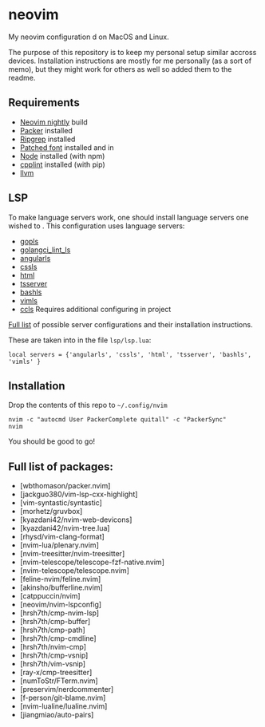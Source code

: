 # neovim
My neovim configuration d on MacOS and Linux.

The purpose of this repository is to keep my personal setup similar accross devices. Installation instructions are mostly for me personally (as a sort of memo), but they might work for others as well so added them to the readme.

## Requirements
- [Neovim nightly](https://github.com/neovim/neovim/releases) build
- [Packer](https://github.com/wbthomason/packer.nvim) installed
- [Ripgrep](https://github.com/BurntSushi/ripgrep#installation) installed
- [Patched font](https://github.com/ryanoasis/nerd-fonts) installed and in 
- [Node](https://nodejs.org/en/) installed (with npm)
- [cpplint](https://github.com/cpplint/cpplint) installed (with pip)
- [llvm](https://apt.llvm.org/)

## LSP
To make language servers work, one should install language servers one wished to . This configuration uses language servers:
- [gopls](https://github.com/neovim/nvim-lspconfig/blob/master/doc/server_configurations.md#gopls)
- [golangci_lint_ls](https://github.com/neovim/nvim-lspconfig/blob/master/doc/server_configurations.md#golangci_lint_ls)
- [angularls](https://github.com/neovim/nvim-lspconfig/blob/master/doc/server_configurations.md#angularls)
- [cssls](https://github.com/neovim/nvim-lspconfig/blob/master/doc/server_configurations.md#cssls)
- [html](https://github.com/neovim/nvim-lspconfig/blob/master/doc/server_configurations.md#html)
- [tsserver](https://github.com/neovim/nvim-lspconfig/blob/master/doc/server_configurations.md#tsserver)
- [bashls](https://github.com/neovim/nvim-lspconfig/blob/master/doc/server_configurations.md#bashls)
- [vimls](https://github.com/neovim/nvim-lspconfig/blob/master/doc/server_configurations.md#vimls)
- [ccls](https://github.com/MaskRay/ccls) Requires additional configuring in project

[Full list](https://github.com/neovim/nvim-lspconfig/blob/master/doc/server_configurations.md) of possible server configurations and their installation instructions.

These are taken into  in the file `lsp/lsp.lua`:
```
local servers = {'angularls', 'cssls', 'html', 'tsserver', 'bashls', 'vimls' }
```

## Installation
Drop the contents of this repo to `~/.config/nvim`

```
nvim -c "autocmd User PackerComplete quitall" -c "PackerSync"
nvim
```
You should be good to go!

## Full list of packages:
-   [wbthomason/packer.nvim]
-   [jackguo380/vim-lsp-cxx-highlight]
-   [vim-syntastic/syntastic]
-   [morhetz/gruvbox]
-   [kyazdani42/nvim-web-devicons]
-   [kyazdani42/nvim-tree.lua]
-   [rhysd/vim-clang-format]
-   [nvim-lua/plenary.nvim]
-   [nvim-treesitter/nvim-treesitter]
-   [nvim-telescope/telescope-fzf-native.nvim]
-   [nvim-telescope/telescope.nvim]
-   [feline-nvim/feline.nvim]
-   [akinsho/bufferline.nvim]
-   [catppuccin/nvim]
-   [neovim/nvim-lspconfig]
-   [hrsh7th/cmp-nvim-lsp]
-   [hrsh7th/cmp-buffer]
-   [hrsh7th/cmp-path]
-   [hrsh7th/cmp-cmdline]
-   [hrsh7th/nvim-cmp]
-   [hrsh7th/cmp-vsnip]
-   [hrsh7th/vim-vsnip]
-   [ray-x/cmp-treesitter]
-   [numToStr/FTerm.nvim]
-   [preservim/nerdcommenter]
-   [f-person/git-blame.nvim]
-   [nvim-lualine/lualine.nvim]
-   [jiangmiao/auto-pairs]
